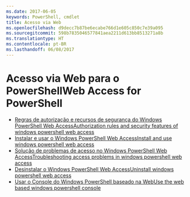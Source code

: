 ```yaml
---
ms.date: 2017-06-05
keywords: PowerShell, cmdlet
title: Acesso via Web
ms.openlocfilehash: d9decc7b87be6ecabe766d1e605c850c7e39a095
ms.sourcegitcommit: 598b7835046577841aea2211d613bb8513271a8b
ms.translationtype: HT
ms.contentlocale: pt-BR
ms.lasthandoff: 06/08/2017
---
```

#  <a name="web-access-for-powershell"></a><span data-ttu-id="e9cf1-103">Acesso via Web para o PowerShell</span><span class="sxs-lookup"><span data-stu-id="e9cf1-103">Web Access for PowerShell</span></span>

-  [<span data-ttu-id="e9cf1-104">Regras de autorização e recursos de segurança do Windows PowerShell Web Access</span><span class="sxs-lookup"><span data-stu-id="e9cf1-104">Authorization rules and security features of windows powershell web access</span></span>](web-access/authorization-rules-and-security-features-of-windows-powershell-web-access.md)
-  [<span data-ttu-id="e9cf1-105">Instalar e usar o Windows PowerShell Web Access</span><span class="sxs-lookup"><span data-stu-id="e9cf1-105">Install and use windows powershell web access</span></span>](web-access/install-and-use-windows-powershell-web-access.md)
-  [<span data-ttu-id="e9cf1-106">Solução de problemas de acesso no Windows PowerShell Web Access</span><span class="sxs-lookup"><span data-stu-id="e9cf1-106">Troubleshooting access problems in windows powershell web access</span></span>](web-access/troubleshooting-access-problems-in-windows-powershell-web-access.md)
-  [<span data-ttu-id="e9cf1-107">Desinstalar o Windows PowerShell Web Access</span><span class="sxs-lookup"><span data-stu-id="e9cf1-107">Uninstall windows powershell web access</span></span>](web-access/uninstall-windows-powershell-web-access.md)
-  [<span data-ttu-id="e9cf1-108">Usar o Console do Windows PowerShell baseado na Web</span><span class="sxs-lookup"><span data-stu-id="e9cf1-108">Use the web based windows powershell console</span></span>](web-access/use-the-web-based-windows-powershell-console.md)


